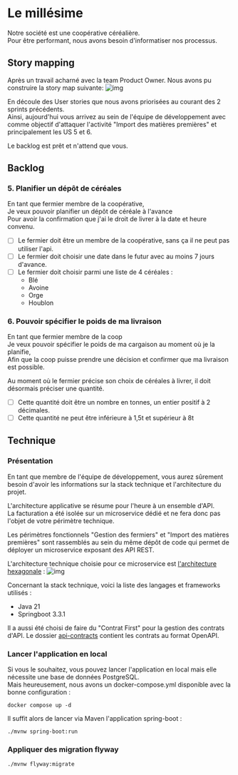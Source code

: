 # Le millésime

Notre société est une coopérative céréalière.  
Pour être performant, nous avons besoin d'informatiser nos processus.

## Story mapping

Après un travail acharné avec la team Product Owner. Nous avons pu construire la story map suivante:
![img](/docs/user-story-map.png)


En découle des User stories que nous avons priorisées au courant des 2 sprints précédents.  
Ainsi, aujourd'hui vous arrivez au sein de l'équipe de développement avec comme objectif d'attaquer l'activité "Import des matières premières" et principalement les US 5 et 6.

Le backlog est prêt et n'attend que vous.

## Backlog
### 5. Planifier un dépôt de céréales

En tant que fermier membre de la coopérative,  
Je veux pouvoir planifier un dépôt de céréale à l'avance  
Pour avoir la confirmation que j'ai le droit de livrer à la date et heure convenu.  

 - [ ] Le fermier doit être un membre de la coopérative, sans ça il ne peut pas utiliser l'api.  
 - [ ] Le fermier doit choisir une date dans le futur avec au moins 7 jours d'avance.  
 - [ ] Le fermier doit choisir parmi une liste de 4 céréales : 
      * Blé
      * Avoine
      * Orge
      * Houblon

### 6. Pouvoir spécifier le poids de ma livraison
En tant que fermier membre de la coop  
Je veux pouvoir spécifier le poids de ma cargaison au moment où je la planifie,  
Afin que la coop puisse prendre une décision et confirmer que ma livraison est possible.  

Au moment où le fermier précise son choix de céréales à livrer, il doit désormais préciser une quantité.  
 - [ ] Cette quantité doit être un nombre en tonnes, un entier positif à 2 décimales.
 - [ ] Cette quantité ne peut être inférieure à 1,5t et supérieur à 8t

## Technique

### Présentation

En tant que membre de l'équipe de développement, vous aurez sûrement besoin d'avoir les informations sur la stack technique et l'architecture du projet.

L'architecture applicative se résume pour l'heure à un ensemble d'API.  
La facturation a été isolée sur un microservice dédié et ne fera donc pas l'objet de votre périmètre technique.  

Les périmètres fonctionnels "Gestion des fermiers" et "Import des matières premières" sont rassemblés au sein du même dépôt de code qui permet de déployer un microservice exposant des API REST.

L'architecture technique choisie pour ce microservice est [l'architecture hexagonale](https://blog.ippon.fr/2021/02/17/spring-boot-hexagone/) :
![img](/docs/technical-architecture.png)

Concernant la stack technique, voici la liste des langages et frameworks utilisés :
* Java 21
* Springboot 3.3.1


Il a aussi été choisi de faire du "Contrat First" pour la gestion des contrats d'API.
Le dossier [api-contracts](/api-contracts) contient les contrats au format OpenAPI.

### Lancer l'application en local

Si vous le souhaitez, vous pouvez lancer l'application en local mais elle nécessite une base de données PostgreSQL.  
Mais heureusement, nous avons un docker-compose.yml disponible avec la bonne configuration :
```shell
docker compose up -d
```

Il suffit alors de lancer via Maven l'application spring-boot :
```shell
./mvnw spring-boot:run
```

### Appliquer des migration flyway

```shell
./mvnw flyway:migrate
```



